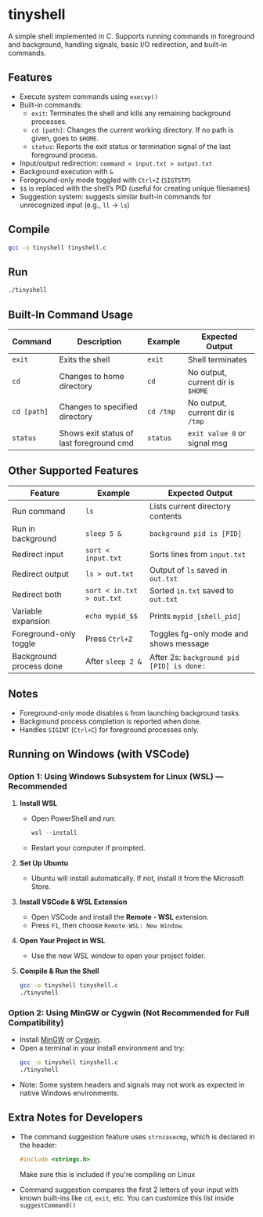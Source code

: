 # tinyshell

A simple shell implemented in C. Supports running commands in foreground and background, handling signals, basic I/O redirection, and built-in commands.

## Features

- Execute system commands using `execvp()`
- Built-in commands:
  - `exit`: Terminates the shell and kills any remaining background processes.
  - `cd [path]`: Changes the current working directory. If no path is given, goes to `$HOME`.
  - `status`: Reports the exit status or termination signal of the last foreground process.
- Input/output redirection: `command < input.txt > output.txt`
- Background execution with `&`
- Foreground-only mode toggled with `Ctrl+Z` (`SIGTSTP`)
- `$$` is replaced with the shell’s PID (useful for creating unique filenames)
- Suggestion system: suggests similar built-in commands for unrecognized input (e.g., `ll` -> `ls`)

## Compile

```bash
gcc -o tinyshell tinyshell.c
```

## Run

```bash
./tinyshell
```

## Built-In Command Usage

| Command       | Description                                 | Example                     | Expected Output                     |
|---------------|---------------------------------------------|-----------------------------|--------------------------------------|
| `exit`        | Exits the shell                             | `exit`                      | Shell terminates                     |
| `cd`          | Changes to home directory                   | `cd`                        | No output, current dir is `$HOME`    |
| `cd [path]`   | Changes to specified directory              | `cd /tmp`                   | No output, current dir is `/tmp`     |
| `status`      | Shows exit status of last foreground cmd    | `status`                    | `exit value 0` or signal msg         |

## Other Supported Features

| Feature                  | Example                             | Expected Output                          |
|--------------------------|--------------------------------------|-------------------------------------------|
| Run command              | `ls`                                 | Lists current directory contents          |
| Run in background        | `sleep 5 &`                          | `background pid is [PID]`                 |
| Redirect input           | `sort < input.txt`                  | Sorts lines from `input.txt`              |
| Redirect output          | `ls > out.txt`                      | Output of `ls` saved in `out.txt`         |
| Redirect both            | `sort < in.txt > out.txt`           | Sorted `in.txt` saved to `out.txt`        |
| Variable expansion       | `echo mypid_$$`                     | Prints `mypid_[shell_pid]`                |
| Foreground-only toggle   | Press `Ctrl+Z`                      | Toggles fg-only mode and shows message    |
| Background process done  | After `sleep 2 &`                   | After 2s: `background pid [PID] is done:` |

## Notes

- Foreground-only mode disables `&` from launching background tasks.
- Background process completion is reported when done.
- Handles `SIGINT` (`Ctrl+C`) for foreground processes only.

## Running on Windows (with VSCode)

### Option 1: Using Windows Subsystem for Linux (WSL) — Recommended

1. **Install WSL**
   - Open PowerShell and run:
     ```powershell
     wsl --install
     ```
   - Restart your computer if prompted.

2. **Set Up Ubuntu**
   - Ubuntu will install automatically. If not, install it from the Microsoft Store.

3. **Install VSCode & WSL Extension**
   - Open VSCode and install the **Remote - WSL** extension.
   - Press `F1`, then choose `Remote-WSL: New Window`.

4. **Open Your Project in WSL**
   - Use the new WSL window to open your project folder.

5. **Compile & Run the Shell**
   ```bash
   gcc -o tinyshell tinyshell.c
   ./tinyshell
   ```

### Option 2: Using MinGW or Cygwin (Not Recommended for Full Compatibility)

- Install [MinGW](http://mingw.org/) or [Cygwin](https://www.cygwin.com/).
- Open a terminal in your install environment and try:
  ```bash
  gcc -o tinyshell tinyshell.c
  ./tinyshell
  ```
- Note: Some system headers and signals may not work as expected in native Windows environments.

## Extra Notes for Developers

- The command suggestion feature uses `strncasecmp`, which is declared in the header:

  ```c
  #include <strings.h>
  ```

  Make sure this is included if you're compiling on Linux

- Command suggestion compares the first 2 letters of your input with known built-ins like `cd`, `exit`, etc. You can customize this list inside `suggestCommand()`
